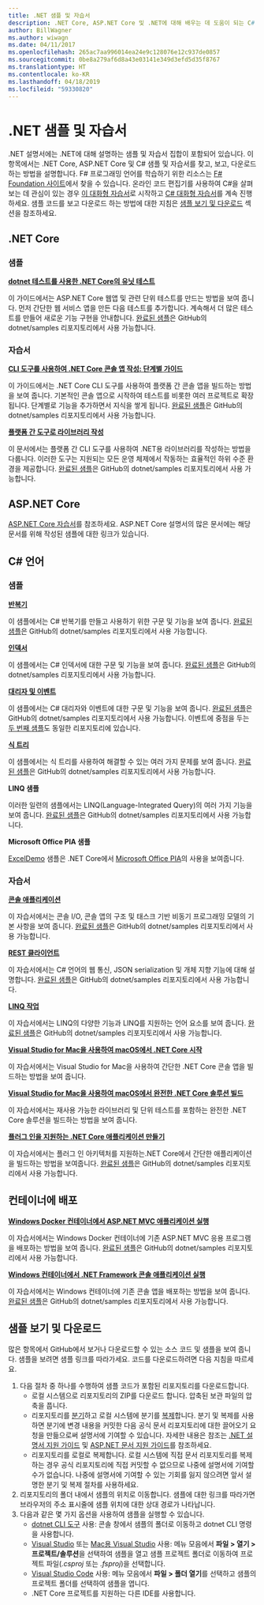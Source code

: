 ```yaml
---
title: .NET 샘플 및 자습서
description: .NET Core, ASP.NET Core 및 .NET에 대해 배우는 데 도움이 되는 C# 언어용 샘플 및 자습서에 대한 정보입니다.
author: BillWagner
ms.author: wiwagn
ms.date: 04/11/2017
ms.openlocfilehash: 265ac7aa996014ea24e9c128076e12c937de0857
ms.sourcegitcommit: 0be8a279af6d8a43e03141e349d3efd5d35f8767
ms.translationtype: HT
ms.contentlocale: ko-KR
ms.lasthandoff: 04/18/2019
ms.locfileid: "59330820"
---
```

# <a name="net-samples-and-tutorials"></a>.NET 샘플 및 자습서

.NET 설명서에는 .NET에 대해 설명하는 샘플 및 자습서 집합이 포함되어 있습니다. 이 항목에서는 .NET Core, ASP.NET Core 및 C# 샘플 및 자습서를 찾고, 보고, 다운로드하는 방법을 설명합니다. F# 프로그래밍 언어를 학습하기 위한 리소스는 [F# Foundation 사이트](https://fsharp.org/learn.html)에서 찾을 수 있습니다. 온라인 코드 편집기를 사용하여 C#을 살펴보는 데 관심이 있는 경우 [이 대화형 자습서](https://www.microsoft.com/net/learn/in-browser-tutorial/1)로 시작하고 [C# 대화형 자습서](../csharp/tutorials/intro-to-csharp/index.md)를 계속 진행하세요. 샘플 코드를 보고 다운로드 하는 방법에 대한 지침은 [샘플 보기 및 다운로드](#viewing-and-downloading-samples) 섹션을 참조하세요.

## <a name="net-core"></a>.NET Core

### <a name="samples"></a>샘플

**[dotnet 테스트를 사용한 .NET Core의 유닛 테스트](../core/testing/unit-testing-with-dotnet-test.md)**

이 가이드에서는 ASP.NET Core 웹앱 및 관련 단위 테스트를 만드는 방법을 보여 줍니다. 먼저 간단한 웹 서비스 앱을 만든 다음 테스트를 추가합니다. 계속해서 더 많은 테스트를 만들어 새로운 기능 구현을 안내합니다. [완료된 샘플](https://github.com/dotnet/samples/tree/master/core/getting-started/unit-testing-using-dotnet-test)은 GitHub의 dotnet/samples 리포지토리에서 사용 가능합니다.

### <a name="tutorials"></a>자습서

**[CLI 도구를 사용하여 .NET Core 콘솔 앱 작성: 단계별 가이드](../core/tutorials/using-with-xplat-cli.md)**

이 가이드에서는 .NET Core CLI 도구를 사용하여 플랫폼 간 콘솔 앱을 빌드하는 방법을 보여 줍니다. 기본적인 콘솔 앱으로 시작하여 테스트를 비롯한 여러 프로젝트로 확장됩니다. 단계별로 기능을 추가하면서 지식을 쌓게 됩니다. [완료된 샘플](https://github.com/dotnet/samples/tree/master/core/console-apps)은 GitHub의 dotnet/samples 리포지토리에서 사용 가능합니다.

**[플랫폼 간 도구로 라이브러리 작성](../core/tutorials/libraries.md)**

이 문서에서는 플랫폼 간 CLI 도구를 사용하여 .NET용 라이브러리를 작성하는 방법을 다룹니다. 이러한 도구는 지원되는 모든 운영 체제에서 작동하는 효율적인 하위 수준 환경을 제공합니다. [완료된 샘플](https://github.com/dotnet/samples/tree/master/framework/libraries/frameworks-library)은 GitHub의 dotnet/samples 리포지토리에서 사용 가능합니다.

## <a name="aspnet-core"></a>ASP.NET Core

[ASP.NET Core 자습서](/aspnet/core/tutorials/)를 참조하세요. ASP.NET Core 설명서의 많은 문서에는 해당 문서를 위해 작성된 샘플에 대한 링크가 있습니다.

## <a name="c-language"></a>C# 언어

### <a name="samples"></a>샘플

**[반복기](../csharp/iterators.md)**

이 샘플에서는 C# 반복기를 만들고 사용하기 위한 구문 및 기능을 보여 줍니다. [완료된 샘플](https://github.com/dotnet/samples/tree/master/csharp/iterators)은 GitHub의 dotnet/samples 리포지토리에서 사용 가능합니다.

**[인덱서](../csharp/indexers.md)**

이 샘플에서는 C# 인덱서에 대한 구문 및 기능을 보여 줍니다. [완료된 샘플](https://github.com/dotnet/samples/tree/master/csharp/indexers)은 GitHub의 dotnet/samples 리포지토리에서 사용 가능합니다.

**[대리자 및 이벤트](../csharp/delegates-events.md)**

이 샘플에서는 C# 대리자와 이벤트에 대한 구문 및 기능을 보여 줍니다. [완료된 샘플](https://github.com/dotnet/samples/tree/master/csharp/delegates-and-events)은 GitHub의 dotnet/samples 리포지토리에서 사용 가능합니다. 이벤트에 중점을 두는 [두 번째 샘플](https://github.com/dotnet/samples/tree/master/csharp/events)도 동일한 리포지토리에 있습니다.

**[식 트리](../csharp/expression-trees.md)**

이 샘플에서는 식 트리를 사용하여 해결할 수 있는 여러 가지 문제를 보여 줍니다. [완료된 샘플](https://github.com/dotnet/samples/tree/master/csharp/expression-trees)은 GitHub의 dotnet/samples 리포지토리에서 사용 가능합니다.

**LINQ 샘플**

이러한 일련의 샘플에서는 LINQ(Language-Integrated Query)의 여러 가지 기능을 보여 줍니다. [완료된 샘플](https://github.com/dotnet/samples/tree/master/core/linq/csharp)은 GitHub의 dotnet/samples 리포지토리에서 사용 가능합니다.

**Microsoft Office PIA 샘플**

[ExcelDemo](https://github.com/dotnet/samples/tree/master/core/extensions/ExcelDemo) 샘플은 .NET Core에서 [Microsoft Office PIA](/visualstudio/vsto/office-primary-interop-assemblies)의 사용을 보여줍니다.

### <a name="tutorials"></a>자습서

**[콘솔 애플리케이션](../csharp/tutorials/console-teleprompter.md)**

이 자습서에서는 콘솔 I/O, 콘솔 앱의 구조 및 태스크 기반 비동기 프로그래밍 모델의 기본 사항을 보여 줍니다. [완료된 샘플](https://github.com/dotnet/samples/tree/master/csharp/getting-started/console-teleprompter)은 GitHub의 dotnet/samples 리포지토리에서 사용 가능합니다.

**[REST 클라이언트](../csharp/tutorials/console-webapiclient.md)**

이 자습서에서는 C# 언어의 웹 통신, JSON serialization 및 개체 지향 기능에 대해 설명합니다. [완료된 샘플](https://github.com/dotnet/samples/tree/master/csharp/getting-started/console-webapiclient)은 GitHub의 dotnet/samples 리포지토리에서 사용 가능합니다.

**[LINQ 작업](../csharp/tutorials/working-with-linq.md)**

이 자습서에서는 LINQ의 다양한 기능과 LINQ를 지원하는 언어 요소를 보여 줍니다. [완료된 샘플](https://github.com/dotnet/samples/tree/master/csharp/getting-started/console-linq)은 GitHub의 dotnet/samples 리포지토리에서 사용 가능합니다.

**[Visual Studio for Mac을 사용하여 macOS에서 .NET Core 시작](../core/tutorials/using-on-mac-vs.md)**

이 자습서에서는 Visual Studio for Mac을 사용하여 간단한 .NET Core 콘솔 앱을 빌드하는 방법을 보여 줍니다.

**[Visual Studio for Mac을 사용하여 macOS에서 완전한 .NET Core 솔루션 빌드](../core/tutorials/using-on-mac-vs-full-solution.md)**

이 자습서에서는 재사용 가능한 라이브러리 및 단위 테스트를 포함하는 완전한 .NET Core 솔루션을 빌드하는 방법을 보여 줍니다.

**[플러그 인을 지원하는 .NET Core 애플리케이션 만들기](../core/tutorials/creating-app-with-plugin-support.md)**

이 자습서에서는 플러그 인 아키텍처를 지원하는.NET Core에서 간단한 애플리케이션을 빌드하는 방법을 보여줍니다. [완료된 샘플](https://github.com/dotnet/samples/tree/master/core/extensions/AppWithPlugin)은 GitHub의 dotnet/samples 리포지토리에서 사용 가능합니다.

## <a name="deploying-to-containers"></a>컨테이너에 배포

**[Windows Docker 컨테이너에서 ASP.NET MVC 애플리케이션 실행](../framework/docker/aspnetmvc.md)**

이 자습서에서는 Windows Docker 컨테이너에 기존 ASP.NET MVC 응용 프로그램을 배포하는 방법을 보여 줍니다. [완료된 샘플](https://github.com/dotnet/samples/tree/master/framework/docker/MVCRandomAnswerGenerator)은 GitHub의 dotnet/samples 리포지토리에서 사용 가능합니다.

**[Windows 컨테이너에서 .NET Framework 콘솔 애플리케이션 실행](../framework/docker/console.md)**

이 자습서에서는 Windows 컨테이너에 기존 콘솔 앱을 배포하는 방법을 보여 줍니다. [완료된 샘플](https://github.com/dotnet/samples/tree/master/framework/docker/ConsoleRandomAnswerGenerator)은 GitHub의 dotnet/samples 리포지토리에서 사용 가능합니다.

## <a name="viewing-and-downloading-samples"></a>샘플 보기 및 다운로드

많은 항목에서 GitHub에서 보거나 다운로드할 수 있는 소스 코드 및 샘플을 보여 줍니다. 샘플을 보려면 샘플 링크를 따라가세요. 코드를 다운로드하려면 다음 지침을 따르세요.

1. 다음 절차 중 하나를 수행하여 샘플 코드가 포함된 리포지토리를 다운로드합니다.
   * 로컬 시스템으로 리포지토리의 ZIP를 다운로드 합니다. 압축된 보관 파일의 압축을 풉니다.
   * 리포지토리를 [분기](https://help.github.com/articles/fork-a-repo/)하고 로컬 시스템에 분기를 [복제](https://help.github.com/articles/cloning-a-repository/)합니다. 분기 및 복제를 사용하면 분기에 변경 내용을 커밋한 다음 공식 문서 리포지토리에 대한 끌어오기 요청을 만듦으로써 설명서에 기여할 수 있습니다. 자세한 내용은 참조는 [.NET 설명서 지원 가이드](https://github.com/dotnet/docs/blob/master/CONTRIBUTING.md) 및 [ASP.NET 문서 지원 가이드](https://github.com/aspnet/Docs/blob/master/CONTRIBUTING.md)를 참조하세요.
   * 리포지토리를 로컬로 복제합니다. 로컬 시스템에 직접 문서 리포지토리를 복제하는 경우 공식 리포지토리에 직접 커밋할 수 없으므로 나중에 설명서에 기여할 수가 없습니다. 나중에 설명서에 기여할 수 있는 기회를 잃지 않으려면 앞서 설명한 분기 및 복제 절차를 사용하세요.
1. 리포지토리의 폴더 내에서 샘플의 위치로 이동합니다. 샘플에 대한 링크를 따라가면 브라우저의 주소 표시줄에 샘플 위치에 대한 상대 경로가 나타납니다.
1. 다음과 같은 몇 가지 옵션을 사용하여 샘플을 실행할 수 있습니다.
   * [dotnet CLI 도구](../core/tools/index.md) 사용: 콘솔 창에서 샘플의 폴더로 이동하고 dotnet CLI 명령을 사용합니다.
   * [Visual Studio](https://visualstudio.microsoft.com/vs/?utm_medium=microsoft&utm_source=docs.microsoft.com&utm_campaign=inline+link) 또는 [Mac용 Visual Studio](https://visualstudio.microsoft.com/vs/mac/?utm_medium=microsoft&utm_source=docs.microsoft.com&utm_campaign=inline+link) 사용: 메뉴 모음에서 **파일 > 열기 > 프로젝트/솔루션**을 선택하여 샘플을 열고 샘플 프로젝트 폴더로 이동하여 프로젝트 파일(*.csproj* 또는 *.fsproj*)을 선택합니다.
   * [Visual Studio Code](https://code.visualstudio.com/) 사용: 메뉴 모음에서 **파일 > 폴더 열기**를 선택하고 샘플의 프로젝트 폴더를 선택하여 샘플을 엽니다.
   * .NET Core 프로젝트를 지원하는 다른 IDE를 사용합니다.
